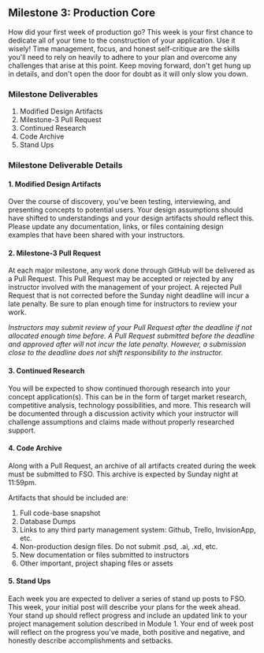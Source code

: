 ## Milestone 3: Production Core

How did your first week of production go? This week is your first chance to dedicate all of your time to the construction of your application. Use it wisely! Time management, focus, and honest self-critique are the skills you'll need to rely on heavily to adhere to your plan and overcome any challenges that arise at this point. Keep moving forward, don't get hung up in details, and don't open the door for doubt as it will only slow you down.

### Milestone Deliverables

1. Modified Design Artifacts
2. Milestone-3 Pull Request
3. Continued Research
4. Code Archive
5. Stand Ups

### Milestone Deliverable Details

#### 1. Modified Design Artifacts

Over the course of discovery, you've been testing, interviewing, and presenting concepts to potential users. Your design assumptions should have shifted to understandings and your design artifacts should reflect this. Please update any documentation, links, or files containing design examples that have been shared with your instructors.

#### 2. Milestone-3 Pull Request

At each major milestone, any work done through GitHub will be delivered as a Pull Request. This Pull Request may be accepted or rejected by any instructor involved with the management of your project. A rejected Pull Request that is not corrected before the Sunday night deadline will incur a late penalty. Be sure to plan enough time for instructors to review your work.

*Instructors may submit review of your Pull Request after the deadline if not allocated enough time before. A Pull Request submitted before the deadline and approved after will not incur the late penalty. However, a submission close to the deadline does not shift responsibility to the instructor.*

#### 3. Continued Research

You will be expected to show continued thorough research into your concept application(s). This can be in the form of target market research, competitive analysis, technology possibilities, and more. This research will be documented through a discussion activity which your instructor will challenge assumptions and claims made without properly researched support.

#### 4. Code Archive

Along with a Pull Request, an archive of all artifacts created during the week must be submitted to FSO. This archive is expected by Sunday night at 11:59pm.

Artifacts that should be included are:

1. Full code-base snapshot
2. Database Dumps
3. Links to any third party management system: Github, Trello, InvisionApp, etc.
4. Non-production design files. Do not submit .psd, .ai, .xd, etc.
5. New documentation or files submitted to instructors
6. Other important, project shaping files or assets

#### 5. Stand Ups

Each week you are expected to deliver a series of stand up posts to FSO. This week, your initial post will describe your plans for the week ahead. Your stand up should reflect progress and include an updated link to your project management solution described in Module 1. Your end of week post will reflect on the progress you've made, both positive and negative, and honestly describe accomplishments and setbacks.
